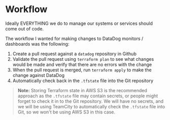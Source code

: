 # Workflow

Ideally EVERYTHING we do to manage our systems or services should come out of code.

The workflow I wanted for making changes to DataDog monitors / dashboards was the following:

1. Create a pull request against a `datadog` repository in Github
1. Validate the pull request using `terraform plan` to see what changes would be made and verify that there are no errors with the change
1. When the pull request is merged, run `terraform apply` to make the change against DataDog
1. Automatically check back in the `.tfstate` file into the Git repository

> **Note:** Storing Terraform state in AWS S3 is the recommended approach as the `.tfstate` file may contain secrets, or people might forget to check it in to the Git repository. We will have no secrets, and we will be using TeamCity to automatically check the `.tfstate` file into Git, so we won't be using AWS S3 in this case.
